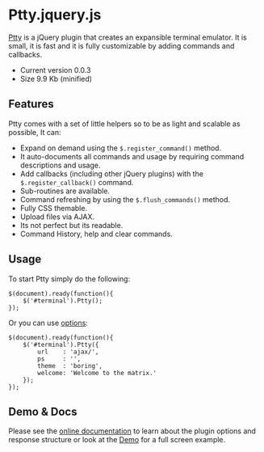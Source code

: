 # Ptty.jquery.js

[Ptty](http://code.patxipierce.com/jquery-plugin/ptty/) is a jQuery plugin that creates an expansible terminal emulator. It is small, it is fast and it is fully customizable by adding commands and callbacks.

* Current version 0.0.3
* Size 9.9 Kb (minified)

## Features

Ptty comes with a set of little helpers so to be as light and scalable as possible, It can:

* Expand on demand using the <code>$.register_command()</code> method.
* It auto-documents all commands and usage by requiring command descriptions and usage.
* Add callbacks (including other jQuery plugins) with the <code>$.register_callback()</code> command.
* Sub-routines are available.
* Command refreshing by using the <code>$.flush_commands()</code> method.
* Fully CSS themable.
* Upload files via AJAX.
* Its not perfect but its readable.
* Command History, help and clear commands.

## Usage

To start Ptty simply do the following:

    $(document).ready(function(){
        $('#terminal').Ptty();
    });

Or you can use [options](http://code.patxipierce.com/jquery-plugin/ptty/#options):
    
    $(document).ready(function(){
	    $('#terminal').Ptty({
	        url    : 'ajax/',
	        ps     : '',
	        theme  : 'boring',
	        welcome: 'Welcome to the matrix.'
	    });
	});
## Demo & Docs

Please see the [online documentation](http://code.patxipierce.com/jquery-plugin/ptty/) to learn about the plugin options and response structure or look at the [Demo](http://code.patxipierce.com/jquery-plugin/ptty/demo) for a full screen example.
